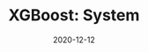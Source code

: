 ---
title: 'XGBoost: System'
date: 2020-12-12
tags: [machine learning, gradient boosting, HPC] 
excerpt: "An overview of XGBoost system optimization."
---